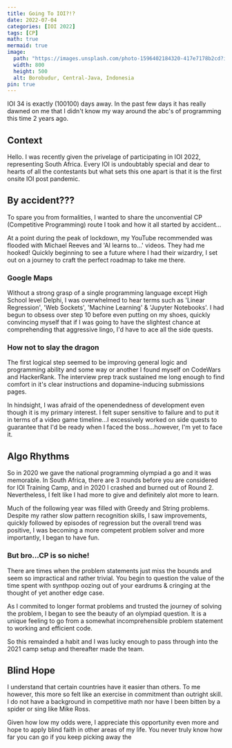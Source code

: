 ```yaml
---
title: Going To IOI?!?
date: 2022-07-04
categories: [IOI 2022]
tags: [CP]
math: true
mermaid: true
image:
  path: "https://images.unsplash.com/photo-1596402184320-417e7178b2cd?ixlib=rb-1.2.1&ixid=MnwxMjA3fDB8MHxwaG90by1wYWdlfHx8fGVufDB8fHx8&auto=format&fit=crop&w=1170&q=80"
  width: 800
  height: 500
  alt: Borobudur, Central-Java, Indonesia
pin: true
---
```


IOI 34 is exactly (100100) days away. In the past few days it has really dawned on me that I didn't know my way around the abc's of programming this time 2 years ago.

## Context

Hello. I was recently given the privelage of participating in IOI 2022, representing South Africa. Every IOI is undoubtably special and dear to hearts of all the contestants but what sets this one apart is that it is the first onsite IOI post pandemic.

## By accident???

To spare you from formalities, I wanted to share the unconvential CP (Competitive Programming) route I took and how it all started by accident...

At a point during the peak of lockdown, my YouTube recommended was flooded with Michael Reeves and 'AI learns to...' videos. They had me hooked! Quickly beginning to see a future where I had their wizardry, I set out on a journey to craft the perfect roadmap to take me there.

### Google Maps

Without a strong grasp of a single programming language except High School level Delphi, I was overwhelmed to hear terms such as 'Linear Regression', 'Web Sockets', 'Machine Learning' & 'Jupyter Notebooks'. I had begun to obsess over step 10 before even putting on my shoes, quickly convincing myself that if I was going to have the slightest chance at comprehending that aggressive lingo, I'd have to ace all the side quests.

### How not to slay the dragon

The first logical step seemed to be improving general logic and programming ability and some way or another I found myself on CodeWars and HackerRank. The interview prep track sustained me long enough to find comfort in it's clear instructions and dopamine-inducing submissions pages. 

In hindsight, I was afraid of the openendedness of development even though it is my primary interest. I felt super sensitive to failure and to put it in terms of a video game timeline...I excessively worked on side quests to guarantee that I'd be ready when I faced the boss...however, I'm yet to face it.

## Algo Rhythms

So in 2020 we gave the national programming olympiad a go and it was memorable. In South Africa, there are 3 rounds before you are considered for IOI Training Camp, and in 2020 I crashed and burned out of Round 2. Nevertheless, I felt like I had more to give and definitely alot more to learn.

Much of the following year was filled with Greedy and String problems. Despite my rather slow pattern recognition skills, I saw improvements, quickly followed by episodes of regression but the overall trend was positive, I was becoming a more competent problem solver and more importantly, I began to have fun.

### But bro...CP is so niche!

There are times when the problem statements just miss the bounds and seem so impractical and rather trivial. You begin to question the value of the time spent with synthpop oozing out of your eardrums & cringing at the thought of yet another edge case.

As I commited to longer format problems and trusted the journey of solving the problem, I began to see the beauty of an olympiad question. It is a unique feeling to go from a somewhat incomprehensible problem statement to working and efficient code.

So this remainded a habit and I was lucky enough to pass through into the 2021 camp setup and thereafter made the team. 

## Blind Hope

I understand that certain countries have it easier than others. To me however, this more so felt like an exercise in commitment than outright skill. I do not have a background in competitive math nor have I been bitten by a spider or sing like Mike Ross. 

Given how low my odds were, I appreciate this opportunity even more and hope to apply blind faith in other areas of my life. You never truly know how far you can go if you keep picking away the 

